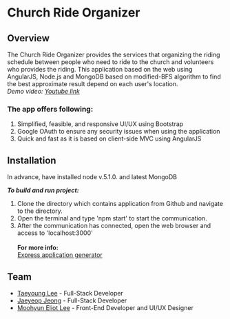 # Church Ride Organizer

## Overview
The Church Ride Organizer provides the services that organizing the riding schedule between people who need to ride to the church and volunteers who provides the riding. This application based on the web using AngularJS, Node.js and MongoDB based on modified-BFS algorithm to find the best approximate result depend on each user's location. <br/>
_Demo video: <a href="https://www.youtube.com/watch?v=c-7QDZQoLhc" target="_blank">Youtube link</a>_


### The app offers following:

1. Simplified, feasible, and responsive UI/UX using Bootstrap
2. Google OAuth to ensure any security issues when using the application
3. Quick and fast as it is based on client-side MVC using AngularJS

## Installation
  In advance, have installed node v.5.1.0. and latest MongoDB

  **_To build and run project:_**
  1. Clone the directory which contains application from Github and navigate to the directory.
  2. Open the terminal and type 'npm start' to start the communication.
  3. After the communication has connected, open the web browser and access to 'localhost:3000'<br/><br/>
  **For more info:**<br/>
  <a href="http://expressjs.com/starter/generator.html" target="_blank">Express application generator</a><br/>


## Team
- [Taeyoung Lee](https://github.com/xosuma) - Full-Stack Developer
- [Jaeyeop Jeong](https://github.com/kikicool) - Full-Stack Developer
- [Moohyun Eliot Lee](https://github.com/eliot36) - Front-End Developer and UI/UX Designer

